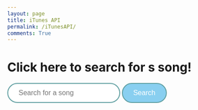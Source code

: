 ```yaml
---
layout: page
title: iTunes API
permalink: /iTunesAPI/
comments: True
---
```


<h1>Click here to search for s song!</h1>
<input type="text" id="searchTerm" placeholder="Search for a song">
<button id="search_button" onclick="searchSongs()">Search</button>

<div id="songs"></div>

<script>
    function searchSongs() {
        const searchTerm = document.getElementById('searchTerm').value;
        const url = `https://itunes.apple.com/search?term=${encodeURIComponent(searchTerm)}&media=music&limit=10`;

        fetch(url)
            .then(response => response.json())
            .then(data => {
                const songsDiv = document.getElementById('songs');
                songsDiv.innerHTML = '';  // Clear previous results
                if (data.results.length > 0) {
                    data.results.forEach(song => {
                        const songDiv = document.createElement('div');
                        songDiv.classList.add('song');
                        songDiv.innerHTML = `
                            <img src="${song.artworkUrl100}" alt="Artwork">
                            <p><strong>Track:</strong> ${song.trackName}</p>
                            <p><strong>Artist:</strong> ${song.artistName}</p>
                            <audio controls src="${song.previewUrl}"></audio>
                        `;
                        songsDiv.appendChild(songDiv);
                    });
                } else {
                    songsDiv.innerHTML = 'No songs found.';
                }
            })
            .catch(error => console.error('Error fetching songs:', error));
    }
</script>

<style>

#search_button {
    background-color: #89CFF0;  /* Blue */
    border: 2px solid #5F9EA0;  /* Darker Blue */
    color: white;  /* White text */
    padding: 12px 24px;  /* Padding for the button */
    text-decoration: none;  /* Remove underline from link */
    font-family: 'Verdana', sans-serif;  /* Better font */
    font-size: 16px;  /* Font size */
    border-radius: 25px;  /* Rounded button */
    cursor: pointer;  /* Pointer cursor on hover */
    transition: background-color 0.3s ease, border-color 0.3s ease;  /* Smooth transition */
    display: inline-block;  /* Makes the button size depend on the content */
  }

  #search_button:hover {
      background-color: #5F9EA0;  /* Darker bluer */
      border-color: #F0FFFF;  /* Light blue */
  }

  #searchTerm {
    border: 2px solid #5F9EA0;  /* Darker Blue */
    color: white;  /* White text */
    padding: 12px 24px;  /* Padding for the button */
    text-decoration: none;  /* Remove underline from link */
    font-family: 'Verdana', sans-serif;  /* Better font */
    font-size: 16px;  /* Font size */
    border-radius: 25px;  /* Rounded button */
    cursor: pointer;  /* Pointer cursor on hover */
    transition: background-color 0.3s ease, border-color 0.3s ease;  /* Smooth transition */
    display: inline-block;  /* Makes the button size depend on the content */
  }

</style>